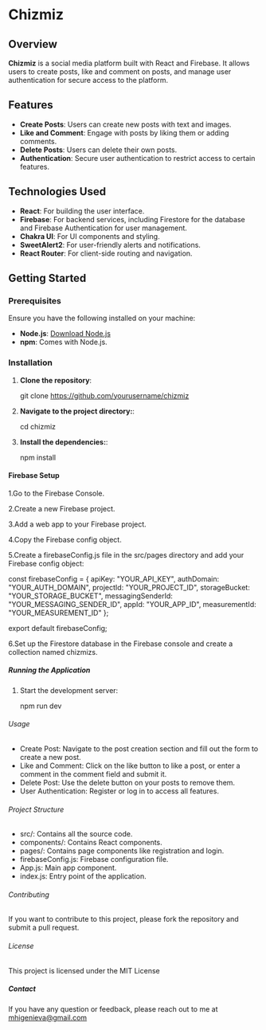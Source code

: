 # Chizmiz

## Overview

**Chizmiz** is a social media platform built with React and Firebase. It allows users to create posts, like and comment on posts, and manage user authentication for secure access to the platform.

## Features

- **Create Posts**: Users can create new posts with text and images.
- **Like and Comment**: Engage with posts by liking them or adding comments.
- **Delete Posts**: Users can delete their own posts.
- **Authentication**: Secure user authentication to restrict access to certain features.

## Technologies Used

- **React**: For building the user interface.
- **Firebase**: For backend services, including Firestore for the database and Firebase Authentication for user management.
- **Chakra UI**: For UI components and styling.
- **SweetAlert2**: For user-friendly alerts and notifications.
- **React Router**: For client-side routing and navigation.

## Getting Started

### Prerequisites

Ensure you have the following installed on your machine:

- **Node.js**: [Download Node.js](https://nodejs.org/)
- **npm**: Comes with Node.js.

### Installation

1. **Clone the repository**:

   git clone https://github.com/yourusername/chizmiz

2. **Navigate to the project directory:**:

    cd chizmiz

3. **Install the dependencies:**:

    npm install

#### Firebase Setup

1.Go to the Firebase Console.

2.Create a new Firebase project.

3.Add a web app to your Firebase project.

4.Copy the Firebase config object.

5.Create a firebaseConfig.js file in the src/pages directory and add your Firebase config object:

const firebaseConfig = {
  apiKey: "YOUR_API_KEY",
  authDomain: "YOUR_AUTH_DOMAIN",
  projectId: "YOUR_PROJECT_ID",
  storageBucket: "YOUR_STORAGE_BUCKET",
  messagingSenderId: "YOUR_MESSAGING_SENDER_ID",
  appId: "YOUR_APP_ID",
  measurementId: "YOUR_MEASUREMENT_ID"
};

export default firebaseConfig;

6.Set up the Firestore database in the Firebase console and create a collection named chizmizs.

##### Running the Application

1. Start the development server:

    npm run dev

###### Usage

* Create Post: Navigate to the post creation section and fill out the form to create a new post.
* Like and Comment: Click on the like button to like a post, or enter a comment in the comment field and submit it.
* Delete Post: Use the delete button on your posts to remove them.
* User Authentication: Register or log in to access all features.

###### Project Structure

* src/: Contains all the source code.
* components/: Contains React components.
* pages/: Contains page components like registration and login.
* firebaseConfig.js: Firebase configuration file.
* App.js: Main app component.
* index.js: Entry point of the application.


###### Contributing 
If you want to contribute to this project, please fork the repository and submit a pull request.

###### License 
This project is licensed under the MIT License 

##### Contact
If you have any question or feedback, please reach out to me at mhigenieva@gmail.com




